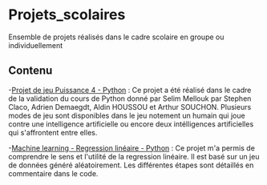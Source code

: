 # Projets_scolaires
Ensemble de projets réalisés dans le cadre scolaire en groupe ou individuellement

## Contenu

   -[Projet de jeu Puissance 4 - Python](https://github.com/Aldin994/Projets_scolaires/blob/main/Jeux_Puissance_4.ipynb) : Ce projet a été réalisé dans le cadre de la validation du cours de Python donné par Selim Mellouk par Stephen Claco, Adrien Demaegdt, Aldin HOUSSOU et Arthur SOUCHON. Plusieurs modes de jeu sont disponibles dans le jeu notement un humain qui joue contre une intelligence artificielle ou encore deux intélligences artificielles qui s'affrontent entre elles.

-[Machine learning - Regression linéaire - Python](https://github.com/Aldin994/Projets_scolaires/blob/main/Regression_lin%C3%A9aire.ipynb) : Ce projet m'a permis de comprendre le sens et l'utilité de la regression linéaire. Il est basé sur un jeu de données généré aléatoirement. Les différentes étapes sont détaillés en commentaire dans le code.
